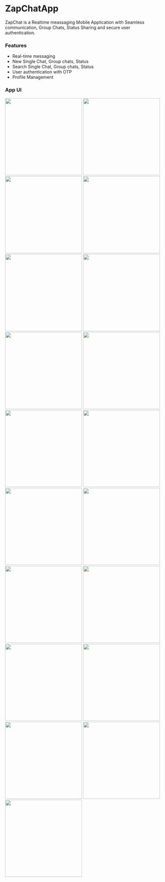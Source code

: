 # ZapChatApp
ZapChat is a Realtime meassaging Mobile Application with Seamless communication, Group Chats, Status Sharing and secure user authentication.
 
### Features
- Real-time messaging
- New Single Chat, Group chats, Status
- Search Single Chat, Group chats, Status
- User authentication with OTP
- Profile Management

### App UI

<img src="https://github.com/user-attachments/assets/7c29d469-aa4e-4b7a-9a7d-e5d6f6d77cab" width="250"/>
<img src="https://github.com/user-attachments/assets/0621b344-251a-478b-824a-24c9497c03ab" width="250"/>
<img src="https://github.com/user-attachments/assets/730e6ea1-a9cc-49ff-bea1-29e4ecb97597" width="250"/>
<img src="https://github.com/user-attachments/assets/a5c84d56-9df8-49d1-94d6-6b36ac137c4c" width="250"/>
<img src="https://github.com/user-attachments/assets/8fc311bb-178a-40d9-8ba1-b792c9fbf84a" width="250"/>
<img src="https://github.com/user-attachments/assets/1cdfea97-94d2-4bd5-84da-1fa4f04f4e9e" width="250"/>
<img src="https://github.com/user-attachments/assets/2ddacb30-2955-4475-bf41-0ea7a650a511" width="250"/>
<img src="https://github.com/user-attachments/assets/4117bac0-3c9b-4369-b3e9-5182f9e80730" width="250"/>
<img src="https://github.com/user-attachments/assets/cc07266d-9952-4bab-8362-1e15dd401b53" width="250"/>
<img src="https://github.com/user-attachments/assets/c6842fa3-a4de-42a3-a269-3946bea6e201" width="250"/>
<img src="https://github.com/user-attachments/assets/ba731256-3bdf-493c-a5f4-3e9779401ac9" width="250"/>
<img src="https://github.com/user-attachments/assets/dc670e12-83ce-47f6-8268-719ab1053bad" width="250"/>
<img src="https://github.com/user-attachments/assets/3663e5ef-cabd-4acb-a973-17a971b3544a" width="250"/>
<img src="https://github.com/user-attachments/assets/e00571a6-256a-40d5-8ac1-c9ea406a3d38" width="250"/>
<img src="https://github.com/user-attachments/assets/e587a38e-71a4-4c35-aef6-85c3eab55121" width="250"/>
<img src="https://github.com/user-attachments/assets/396f8747-bf7e-4d5e-ad98-b446855b471f" width="250"/>
<img src="https://github.com/user-attachments/assets/5c924dfc-247c-4d64-b53b-0b73f54e0929" width="250"/>
<img src="https://github.com/user-attachments/assets/699d00c8-d338-4370-9bd2-aa78efdbfc4e" width="250"/>
<img src="https://github.com/user-attachments/assets/88c9976b-8e2f-453d-ab72-f59556e2a3d1" width="250"/>

